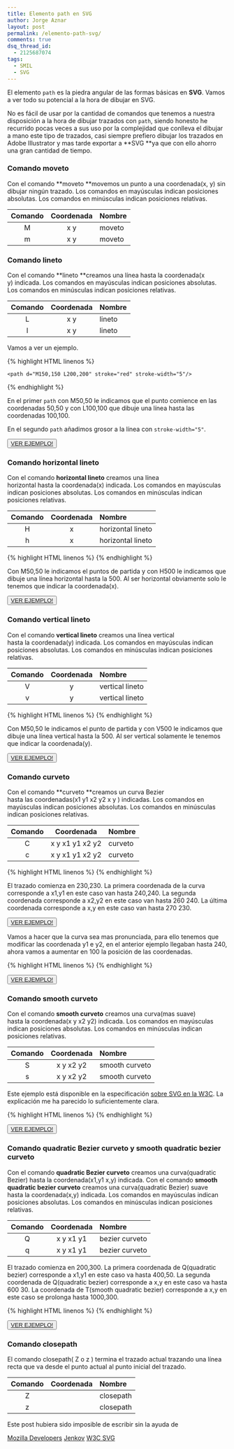 ```yaml
---
title: Elemento path en SVG
author: Jorge Aznar
layout: post
permalink: /elemento-path-svg/
comments: true
dsq_thread_id:
  - 2125687074
tags:
  - SMIL
  - SVG
---
```

El elemento `path` es la piedra angular de las formas básicas en **SVG**. Vamos a ver todo su potencial a la hora de dibujar en SVG.

<!--more-->

No es fácil de usar por la cantidad de comandos que tenemos a nuestra disposición a la hora de dibujar trazados con `path`, siendo honesto he recurrido pocas veces a sus uso por la complejidad que conlleva el dibujar a mano este tipo de trazados, casi siempre prefiero dibujar los trazados en Adobe Illustrator y mas tarde exportar a **SVG **ya que con ello ahorro una gran cantidad de tiempo.

### Comando moveto

Con el comando **moveto **movemos un punto a una coordenada(x, y) sin dibujar ningún trazado.
Los comandos en mayúsculas indican posiciones absolutas.
Los comandos en minúsculas indican posiciones relativas.

| Comando       |    Coordenada           | Nombre |
|:-----------:  |:-----------------------:| :------|
| M             | x y                     | moveto |
| m             | x y                     | moveto |


### Comando lineto
Con el comando **lineto **creamos una línea hasta la coordenada(x y) indicada.
Los comandos en mayúsculas indican posiciones absolutas.
Los comandos en minúsculas indican posiciones relativas.

| Comando       |    Coordenada           | Nombre |
|:-----------:  |:-----------------------:| :------|
| L             | x y                     | lineto |
| l             | x y                     | lineto |


Vamos a ver un ejemplo.

{% highlight HTML linenos %}
<path d="M50,50 L100,100" stroke="#000"/>

    <path d="M150,150 L200,200" stroke="red" stroke-width="5"/>
{% endhighlight %}

En el primer `path` con M50,50 le indicamos que el punto comience en las coordenadas 50,50 y con L100,100 que dibuje una línea hasta las coordenadas 100,100.

En el segundo `path` añadimos grosor a la línea con `stroke-width="5"`.

<button class="boton-centrar">
  <a target="_blank" class="btn" href="http://jorgeatgu.com/ejemplos/path/lineto.html">VER EJEMPLO!</a>
</button>

### Comando horizontal lineto

Con el comando **horizontal lineto** creamos una línea horizontal hasta la coordenada(x) indicada.
Los comandos en mayúsculas indican posiciones absolutas.
Los comandos en minúsculas indican posiciones relativas.

| Comando       |    Coordenada           | Nombre |
|:-----------:  |:-----------------------:| :------|
| H             | x                       | horizontal lineto |
| h             | x                       | horizontal lineto |



{% highlight HTML linenos %}
<path d="M50,50 H500" stroke="#000"/>
{% endhighlight %}

Con M50,50 le indicamos el puntos de partida y con H500 le indicamos que dibuje una línea horizontal hasta la 500. Al ser horizontal obviamente solo le tenemos que indicar la coordenada(x).

<button class="boton-centrar">
  <a target="_blank" class="btn" href="http://jorgeatgu.com/ejemplos/path/horizontallineto.html">VER EJEMPLO!</a>
</button>

### Comando vertical lineto

Con el comando **vertical lineto** creamos una línea vertical hasta la coordenada(y) indicada.
Los comandos en mayúsculas indican posiciones absolutas.
Los comandos en minúsculas indican posiciones relativas.

| Comando       |    Coordenada           | Nombre |
|:-----------:  |:-----------------------:| :------|
| V             | y                       | vertical lineto |
| v             | y                       | vertical lineto |



{% highlight HTML linenos %}
<path d="M50,50 V500" stroke="#000"/>
{% endhighlight %}

Con M50,50 le indicamos el punto de partida y con V500 le indicamos que dibuje una línea vertical hasta la 500. Al ser vertical solamente le tenemos que indicar la coordenada(y).

<button class="boton-centrar">
  <a target="_blank" class="btn" href="http://jorgeatgu.com/ejemplos/path/verticallineto.html">VER EJEMPLO!</a>
</button>

### Comando curveto

Con el comando **curveto **creamos un curva Bezier hasta las coordenadas(x1 y1 x2 y2 x y ) indicadas.
Los comandos en mayúsculas indican posiciones absolutas.
Los comandos en minúsculas indican posiciones relativas.

| Comando       |    Coordenada           | Nombre |
|:-----------:  |:-----------------------:| :------|
| C             | x y x1 y1 x2 y2                       | curveto |
| c             | x y x1 y1 x2 y2                       | curveto |



{% highlight HTML linenos %}
<path d="M230 230 C 240 240, 260 240, 270 230" stroke="black" fill="none"/>
{% endhighlight %}

El trazado comienza en 230,230. La primera coordenada de la curva corresponde a x1,y1 en este caso van hasta 240,240. La segunda coordenada corresponde a x2,y2 en este caso van hasta 260 240. La última coordenada corresponde a x,y en este caso van hasta 270 230.

<button class="boton-centrar">
  <a target="_blank" class="btn" href="http://jorgeatgu.com/ejemplos/path/curveto.html">VER EJEMPLO!</a>
</button>

Vamos a hacer que la curva sea mas pronunciada, para ello tenemos que modificar las coordenada y1 e y2, en el anterior ejemplo llegaban hasta 240, ahora vamos a aumentar en 100 la posición de las coordenadas.

{% highlight HTML linenos %}
<path d="M230 230 C 240 340, 260 340, 270 230" stroke="black" fill="none"/>
{% endhighlight %}

<button class="boton-centrar">
  <a target="_blank" class="btn" href="http://jorgeatgu.com/ejemplos/path/curveto2.html">VER EJEMPLO!</a>
</button>

### Comando smooth curveto

Con el comando **smooth curveto** creamos una curva(mas suave) hasta la coordenada(x y x2 y2) indicada.
Los comandos en mayúsculas indican posiciones absolutas.
Los comandos en minúsculas indican posiciones relativas.

| Comando       |    Coordenada           | Nombre |
|:-----------:  |:-----------------------:| :------|
| S             | x y x2 y2                       | smooth curveto |
| s             | x y x2 y2                       | smooth curveto |



Este ejemplo está disponible en la especificación <a href="http://www.w3.org/TR/SVG/paths.html" target="_blank">sobre SVG en la W3C</a>. La explicación me ha parecido lo suficientemente clara.

{% highlight HTML linenos %}
<path class="SamplePath" d="M100,200 C100,100 250,100 250,200 S400,300 400,200" />
{% endhighlight %}

<button class="boton-centrar">
  <a target="_blank" class="btn" href="http://jorgeatgu.com/ejemplos/path/smoothcurveto.html">VER EJEMPLO!</a>
</button>

### Comando quadratic Bezier curveto y smooth quadratic bezier curveto

Con el comando **quadratic Bezier curveto** creamos una curva(quadratic Bezier) hasta la coordenada(x1,y1 x,y) indicada.
Con el comando **smooth quadratic bezier curveto** creamos una curva(quadratic Bezier) suave hasta la coordenada(x,y) indicada.
Los comandos en mayúsculas indican posiciones absolutas.
Los comandos en minúsculas indican posiciones relativas.

| Comando       |    Coordenada           | Nombre |
|:-----------:  |:-----------------------:| :------|
| Q             | x y x1 y1                       | bezier curveto |
| q             | x y x1 y1                       | bezier curveto |



El trazado comienza en 200,300. La primera coordenada de Q(quadratic bezier) corresponde a x1,y1 en este caso va hasta 400,50. La segunda coordenada de Q(quadratic bezier) corresponde a x,y en este caso va hasta 600 30. La coordenada de T(smooth quadratic bezier) corresponde a x,y en este caso se prolonga hasta 1000,300.

{% highlight HTML linenos %}
<path d="M200,300 Q400,50 600,300 T1000,300" fill="none" stroke="red" stroke-width="5"/>
{% endhighlight %}

<button class="boton-centrar">
  <a target="_blank" class="btn" href="http://jorgeatgu.com/ejemplos/path/quadraticbezier.html">VER EJEMPLO!</a>
</button>

### Comando closepath

El comando closepath( Z o z ) termina el trazado actual trazando una línea recta que va desde el punto actual al punto inicial del trazado.

| Comando       |    Coordenada           | Nombre |
|:-----------:  |:-----------------------:| :------|
| Z             |                        | closepath |
| z             |                        | closepath |



Este post hubiera sido imposible de escribir sin la ayuda de

<a href="https://developer.mozilla.org/en-US/docs/Web/SVG/Tutorial/Paths" target="_blank">Mozilla Developers</a>
<a href="http://tutorials.jenkov.com/svg/path-element.html" target="_blank">Jenkov</a>
<a href="http://www.w3.org/TR/SVG/paths.html" target="_blank">W3C SVG</a>